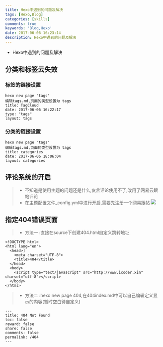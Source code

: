 ```yaml
---
title: Hexo中遇到的问题及解决
tags: [Hexo,Blog]
categories: [skills]
comments: true
keywords: 'Blog,Hexo'
date: 2017-06-06 16:23:14
description: Hexo中遇到的问题及解决
---
```

- Hexo中遇到的问题及解决
<!-- more -->

## 分类和标签云失效

### 标签的链接设置
```
hexo new page "tags"
编辑tags.md,页面的类型设置为 tags
title: TagCloud
date: 2017-06-06 16:22:17
type: "tags"
layout: tags
```

### 分类的链接设置
 ```
 hexo new page "tags"
 编辑tags.md,页面的类型设置为 tags
 title: categories
 date: 2017-06-06 18:06:04
 layout: categories
 ```

## 评论系统的开启
>- 不知道是使用主题的问题还是什么,友言评论使用不了,改用了网易云跟帖评论
>- 在主题配置文件_config.yml中进行开启,需要先注册一个网易跟帖
![](http://or5qwkb5l.bkt.clouddn.com/comments.png "")

## 指定404错误页面
>- 方法一 :直接在source下创建404.html自定义跳转地址
```
<!DOCTYPE html>
<html lang="en">
  <head>]
  	<meta charset="UTF-8">
  	<title>404</title>
  </head>
  <body>
  	<script type="text/javascript" src="http://www.icoder.xin" charset="utf-8"></script>
  </body>
</html>
```
>- 方法二 :hexo new page 404,在404index.md中可以自己编辑定义显示的内容(暂时空白待自定义)
```
---
title: 404 Not Found
toc: false
reward: false
share: false
comments: false
permalink: /404
---
```
